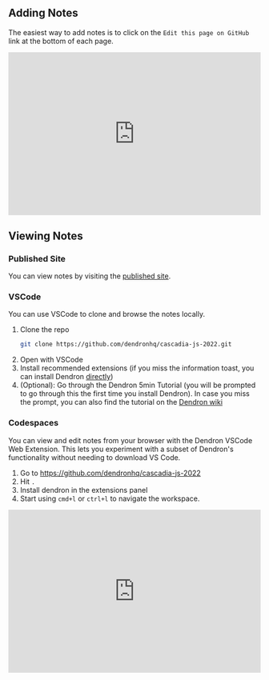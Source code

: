 
## Adding Notes

The easiest way to add notes is to click on the `Edit this page on GitHub` link at the bottom of each page.

<div style="position: relative; padding-bottom: 64.5933014354067%; height: 0;"><iframe src="https://www.loom.com/embed/1298b0c600db4cb394f68934766b7d2d" frameborder="0" webkitallowfullscreen mozallowfullscreen allowfullscreen style="position: absolute; top: 0; left: 0; width: 100%; height: 100%;"></iframe></div>

## Viewing Notes

### Published Site
You can view notes by visiting the [published site]({{fm.homepage}}). 

### VSCode

You can use VSCode to clone and browse the notes locally. 

1. Clone the repo
	```sh
	git clone https://github.com/dendronhq/cascadia-js-2022.git
	```
1. Open with VSCode
1. Install recommended extensions (if you miss the information toast, you can install Dendron [directly](https://marketplace.visualstudio.com/items?itemName=dendron.dendron))
1. (Optional): Go through the Dendron 5min Tutorial (you will be prompted to go through this the first time you install Dendron). In case you miss the prompt, you can also find the tutorial on the [Dendron wiki](https://wiki.dendron.so/notes/678c77d9-ef2c-4537-97b5-64556d6337f1)

### Codespaces
You can view and edit notes from your browser with the Dendron VSCode Web Extension. This lets you experiment with a subset of Dendron's functionality without needing to download VS Code.

1. Go to https://github.com/dendronhq/cascadia-js-2022
1. Hit `.`
1. Install dendron in the extensions panel
1. Start using `cmd+l` or `ctrl+l` to navigate the workspace.

<div style="position: relative; padding-bottom: 64.5933014354067%; height: 0;"><iframe src="https://www.loom.com/embed/2aee86c0d2024b2bac0b18f6da5c813d" frameborder="0" webkitallowfullscreen mozallowfullscreen allowfullscreen style="position: absolute; top: 0; left: 0; width: 100%; height: 100%;"></iframe></div>
